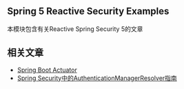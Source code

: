 ## Spring 5 Reactive Security Examples

本模块包含有关Reactive Spring Security 5的文章

## 相关文章

+ [Spring Boot Actuator](docs/SpringBoot-Actuator.md)
+ [Spring Security中的AuthenticationManagerResolver指南](docs/SpringSecurity中的AuthenticationManagerResolver指南.md)